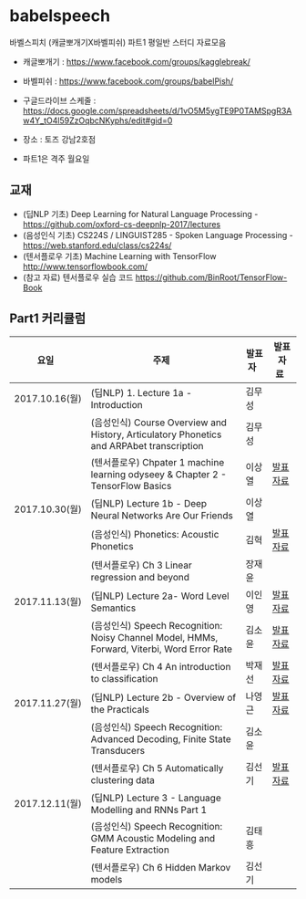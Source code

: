# babelspeech

바벨스피치 (캐글뽀개기X바벨피쉬) 파트1 평일반 스터디 자료모음

* 캐글뽀개기 : https://www.facebook.com/groups/kagglebreak/
* 바벨피쉬 : https://www.facebook.com/groups/babelPish/

* 구글드라이브 스케줄 : https://docs.google.com/spreadsheets/d/1vO5M5ygTE9P0TAMSpgR3Aw4Y_tO4l59ZzOqbcNKyphs/edit#gid=0
* 장소 : 토즈 강남2호점
* 파트1은 격주 월요일

## 교재
* (딥NLP 기초) Deep Learning for Natural Language Processing - https://github.com/oxford-cs-deepnlp-2017/lectures
* (음성인식 기초) CS224S / LINGUIST285 - Spoken Language Processing - https://web.stanford.edu/class/cs224s/
* (텐서플로우 기초) Machine Learning with TensorFlow http://www.tensorflowbook.com/ 
* (참고 자료) 텐서플로우 실습 코드 https://github.com/BinRoot/TensorFlow-Book


## Part1 커리큘럼
|요일   |주제   |발표자   |발표자료   |
|---|---|---|---|
|2017.10.16(월)|(딥NLP) 1. Lecture 1a - Introduction |김무성||
||(음성인식) Course Overview and History, Articulatory Phonetics and ARPAbet transcription |김무성||
||(텐서플로우) Chpater 1 machine learning odyseey & Chapter 2 - TensorFlow Basics |이상열|[발표자료](https://github.com/KaggleBreak/babelspeech/blob/master/part1/tf_basic/ch02/TensorFlow%20essentials.ipynb)|
|2017.10.30(월)|(딥NLP) Lecture 1b - Deep Neural Networks Are Our Friends|이상열||
||(음성인식) Phonetics: Acoustic Phonetics |김혁|[발표자료](https://github.com/KaggleBreak/babelspeech/blob/master/part1/speech_basic/ch2/20171029_%EA%B9%80%ED%98%81_%EC%9D%8C%ED%96%A5%EC%9D%8C%EC%84%B1%ED%95%99.pptx)|
||(텐서플로우) Ch 3 Linear regression and beyond |장재윤||
|2017.11.13(월)|(딥NLP) Lecture 2a- Word Level Semantics|이인영|[발표자료](https://github.com/oxford-cs-deepnlp-2017/lectures/blob/master/Lecture%202a-%20Word%20Level%20Semantics.pdf)|
||(음성인식) Speech Recognition: Noisy Channel Model, HMMs, Forward, Viterbi, Word Error Rate |김소윤|[발표자료](https://web.stanford.edu/class/cs224s/lectures/224s.17.lec3.pdf)|
||(텐서플로우) Ch 4 An introduction to classification |박재선|[발표자료](https://github.com/BinRoot/TensorFlow-Book/tree/master/ch04_classification)|
|2017.11.27(월)|(딥NLP) Lecture 2b - Overview of the Practicals|나영근|[발표자료](https://github.com/oxford-cs-deepnlp-2017/lectures/blob/master/Lecture%202b%20-%20Overview%20of%20the%20Practicals.pdf)|
||(음성인식) Speech Recognition: Advanced Decoding, Finite State Transducers |김소윤||
||(텐서플로우) Ch 5 Automatically clustering data|김선기|[발표자료](https://github.com/KaggleBreak/babelspeech/blob/master/part1/tf_basic/ch05/Clustering.pptx)|
|2017.12.11(월)|(딥NLP) Lecture 3 - Language Modelling and RNNs Part 1|||
||(음성인식) Speech Recognition: GMM Acoustic Modeling and Feature Extraction |김태흥||
||(텐서플로우) Ch 6 Hidden Markov models|김선기||



